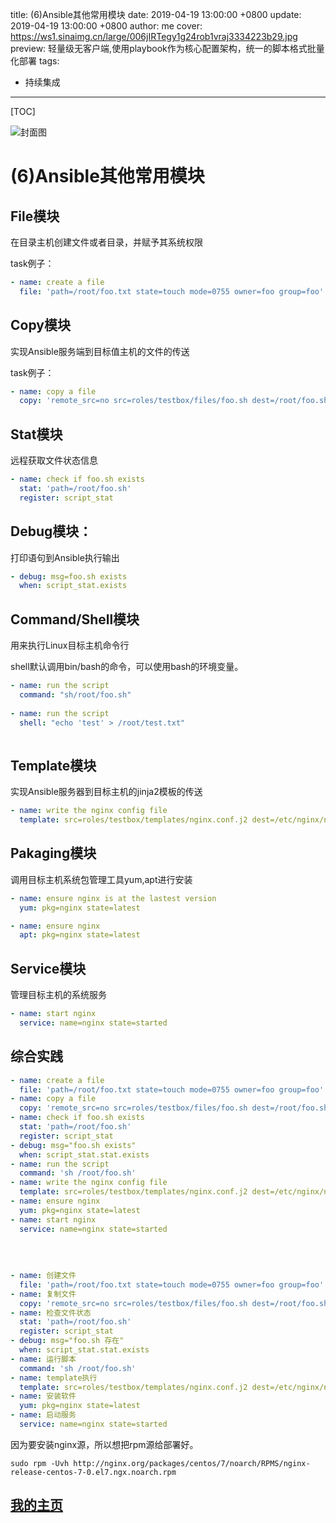 title:  (6)Ansible其他常用模块
date: 2019-04-19 13:00:00 +0800
update: 2019-04-19 13:00:00 +0800
author: me
cover: https://ws1.sinaimg.cn/large/006jIRTegy1g24rob1vraj3334223b29.jpg
preview:   轻量级无客户端,使用playbook作为核心配置架构，统一的脚本格式批量化部署
tags:

  -  持续集成

---



[TOC]

![封面图]()

# (6)Ansible其他常用模块

## File模块

在目录主机创建文件或者目录，并赋予其系统权限

task例子：

```yaml
- name: create a file 
  file: 'path=/root/foo.txt state=touch mode=0755 owner=foo group=foo'
```

## Copy模块

实现Ansible服务端到目标值主机的文件的传送

task例子：

```yaml
- name: copy a file
  copy: 'remote_src=no src=roles/testbox/files/foo.sh dest=/root/foo.sh mode=0644 force=yes'
```

## Stat模块

远程获取文件状态信息

```yaml
- name: check if foo.sh exists
  stat: 'path=/root/foo.sh'
  register: script_stat
```

## Debug模块：

打印语句到Ansible执行输出

```yaml
- debug: msg=foo.sh exists
  when: script_stat.exists
```

## Command/Shell模块

用来执行Linux目标主机命令行

shell默认调用bin/bash的命令，可以使用bash的环境变量。

```yaml
- name: run the script
  command: "sh/root/foo.sh"
  
- name: run the script
  shell: "echo 'test' > /root/test.txt"
  
```

## Template模块

实现Ansible服务器到目标主机的jinja2模板的传送

```yaml
- name: write the nginx config file
  template: src=roles/testbox/templates/nginx.conf.j2 dest=/etc/nginx/nginx.conf
```

## Pakaging模块

调用目标主机系统包管理工具yum,apt进行安装

```yaml
- name: ensure nginx is at the lastest version
  yum: pkg=nginx state=latest
```

```yaml
- name: ensure nginx
  apt: pkg=nginx state=latest
```

## Service模块

管理目标主机的系统服务

```yaml
- name: start nginx
  service: name=nginx state=started
```

## 综合实践

```yaml
- name: create a file
  file: 'path=/root/foo.txt state=touch mode=0755 owner=foo group=foo'
- name: copy a file
  copy: 'remote_src=no src=roles/testbox/files/foo.sh dest=/root/foo.sh mode=0644 force=yes'
- name: check if foo.sh exists
  stat: 'path=/root/foo.sh'
  register: script_stat
- debug: msg="foo.sh exists"
  when: script_stat.stat.exists
- name: run the script
  command: 'sh /root/foo.sh'
- name: write the nginx config file
  template: src=roles/testbox/templates/nginx.conf.j2 dest=/etc/nginx/nginx.conf
- name: ensure nginx
  yum: pkg=nginx state=latest
- name: start nginx
  service: name=nginx state=started
  
  
  
  
- name: 创建文件
  file: 'path=/root/foo.txt state=touch mode=0755 owner=foo group=foo'
- name: 复制文件
  copy: 'remote_src=no src=roles/testbox/files/foo.sh dest=/root/foo.sh mode=0644 force=yes'
- name: 检查文件状态
  stat: 'path=/root/foo.sh'
  register: script_stat
- debug: msg="foo.sh 存在"
  when: script_stat.stat.exists
- name: 运行脚本
  command: 'sh /root/foo.sh'
- name: template执行
  template: src=roles/testbox/templates/nginx.conf.j2 dest=/etc/nginx/nginx.conf
- name: 安装软件
  yum: pkg=nginx state=latest
- name: 启动服务
  service: name=nginx state=started
```



因为要安装nginx源，所以想把rpm源给部署好。

```shell
sudo rpm -Uvh http://nginx.org/packages/centos/7/noarch/RPMS/nginx-release-centos-7-0.el7.ngx.noarch.rpm
```



## [我的主页](https://suveng.github.io/blog/)



